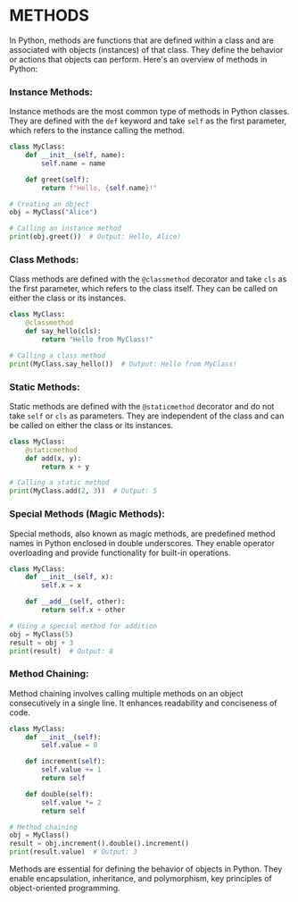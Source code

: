 
# METHODS

In Python, methods are functions that are defined within a class and are associated with objects (instances) of that class. They define the behavior or actions that objects can perform. Here's an overview of methods in Python:

### Instance Methods:

Instance methods are the most common type of methods in Python classes. They are defined with the `def` keyword and take `self` as the first parameter, which refers to the instance calling the method.

```python
class MyClass:
    def __init__(self, name):
        self.name = name

    def greet(self):
        return f"Hello, {self.name}!"

# Creating an object
obj = MyClass("Alice")

# Calling an instance method
print(obj.greet())  # Output: Hello, Alice!

```

### Class Methods:

Class methods are defined with the `@classmethod` decorator and take `cls` as the first parameter, which refers to the class itself. They can be called on either the class or its instances.

```python
class MyClass:
    @classmethod
    def say_hello(cls):
        return "Hello from MyClass!"

# Calling a class method
print(MyClass.say_hello())  # Output: Hello from MyClass!

```

### Static Methods:

Static methods are defined with the `@staticmethod` decorator and do not take `self` or `cls` as parameters. They are independent of the class and can be called on either the class or its instances.

```python
class MyClass:
    @staticmethod
    def add(x, y):
        return x + y

# Calling a static method
print(MyClass.add(2, 3))  # Output: 5

```

### Special Methods (Magic Methods):

Special methods, also known as magic methods, are predefined method names in Python enclosed in double underscores. They enable operator overloading and provide functionality for built-in operations.

```python
class MyClass:
    def __init__(self, x):
        self.x = x

    def __add__(self, other):
        return self.x + other

# Using a special method for addition
obj = MyClass(5)
result = obj + 3
print(result)  # Output: 8

```

### Method Chaining:

Method chaining involves calling multiple methods on an object consecutively in a single line. It enhances readability and conciseness of code.

```python
class MyClass:
    def __init__(self):
        self.value = 0

    def increment(self):
        self.value += 1
        return self

    def double(self):
        self.value *= 2
        return self

# Method chaining
obj = MyClass()
result = obj.increment().double().increment()
print(result.value)  # Output: 3

```

Methods are essential for defining the behavior of objects in Python. They enable encapsulation, inheritance, and polymorphism, key principles of object-oriented programming.
